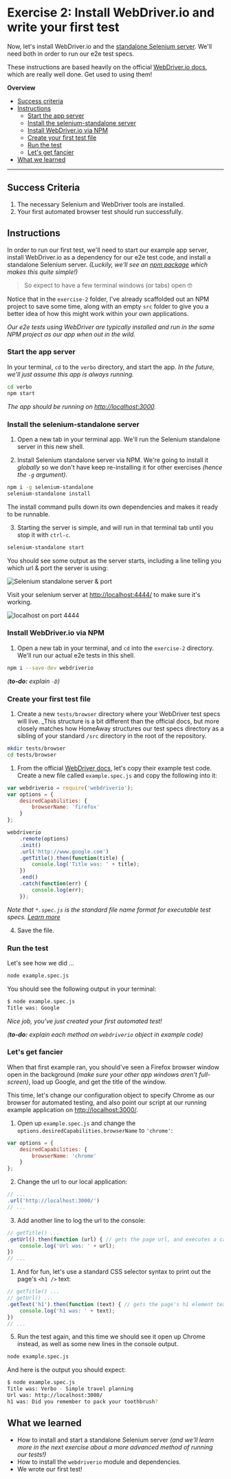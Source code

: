 # Exercise 2: Install WebDriver.io and write your first test

Now, let's install WebDriver.io and the [standalone Selenium server]((https://www.npmjs.com/package/selenium-standalone)).  We'll need both in order to run our e2e test specs.

These instructions are based heavily on the official [WebDriver.io docs](http://webdriver.io/guide.html), which are really well done.  Get used to using them!

**Overview**

<!-- TOC -->

- [Success criteria](#success-criteria)
- [Instructions](#instructions)
  - [Start the app server](#start-the-app-server)
  - [Install the selenium-standalone server](#install-the-selenium-standalone-server)
  - [Install WebDriver.io via NPM](#install-webdriverio-via-npm)
  - [Create your first test file](#create-your-first-test-file)
  - [Run the test](#run-the-test)
  - [Let's get fancier](#lets-get-fancier)
- [What we learned](#what-we-learned)

<!-- /TOC -->

---

## Success Criteria

1. The necessary Selenium and WebDriver tools are installed.
1. Your first automated browser test should run successfully.

## Instructions

In order to run our first test, we'll need to start our example app server, install WebDriver.io as a dependency for our e2e test code, and install a standalone Selenium server. _(Luckily, we'll see an [npm package](https://www.npmjs.com/package/selenium-standalone) which makes this quite simple!)_

> So expect to have a few terminal windows (or tabs) open 🤓

Notice that in the `exercise-2` folder, I've already scaffolded out an NPM project to save some time, along with an empty `src` folder to give you a better idea of how this might work within your own applications.  

_Our e2e tests using WebDriver are typically installed and run in the same NPM project as our app when out in the wild._

### Start the app server

In your terminal, `cd` to the `verbo` directory, and start the app.  _In the future, we'll just assume this app is always running._

```bash
cd verbo
npm start
```

_The app should be running on [http://localhost:3000](http://localhost:3000)._

### Install the selenium-standalone server

1. Open a new tab in your terminal app.  We'll run the Selenium standalone server in this new shell.

1. Install Selenium standalone server via NPM.  We're going to install it _globally_ so we don't have keep re-installing it for other exercises _(hence the `-g` argument)_.

```bash
npm i -g selenium-standalone
selenium-standalone install
```

The install command pulls down its own dependencies and makes it ready to be runnable.

3. Starting the server is simple, and will run in that terminal tab until you stop it with `ctrl-c`.

```bash
selenium-standalone start
```

You should see some output as the server starts, including a line telling you which url & port the server is using:

![Selenium standalone server & port](https://content.screencast.com/users/gnorwood_homeaway/folders/Snagit/media/9a95f619-0c1c-41a7-b445-81be3492e7f8/2018-05-27_12-58-55.png)

Visit your selenium server at [http://localhost:4444/](http://localhost:4444/) to make sure it's working.

![localhost on port 4444](https://content.screencast.com/users/gnorwood_homeaway/folders/Snagit/media/5a489917-b390-46a9-af3b-33325f00f116/2018-05-27_13-05-45.png)

### Install WebDriver.io via NPM

1. Open a new tab in your terminal, and `cd` into the `exercise-2` directory.  We'll run our actual e2e tests in this shell.

```bash
npm i --save-dev webdriverio
```

_(**to-do:** explain `-D`)_

### Create your first test file

1. Create a new `tests/browser` directory where your WebDriver test specs will live.  _This structure is a bit different than the official docs, but more closely matches how HomeAway structures our test specs directory as a sibling of your standard `/src` directory in the root of the repository.

```bash
mkdir tests/browser
cd tests/browser
```

1. From the official [WebDriver docs](http://webdriver.io/guide.html), let's copy their example test code.  Create a new file called `example.spec.js` and copy the following into it:

```js
var webdriverio = require('webdriverio');
var options = {
    desiredCapabilities: {
        browserName: 'firefox'
    }
};

webdriverio
    .remote(options)
    .init()
    .url('http://www.google.com')
    .getTitle().then(function(title) {
        console.log('Title was: ' + title);
    })
    .end()
    .catch(function(err) {
        console.log(err);
    });
```

_Note that `*.spec.js` is the standard file name format for executable test specs.  [Learn more](http://webdriver.io/guide/testrunner/organizesuite.html#Group-Test-Specs)_

4. Save the file.

### Run the test

Let's see how we did ...

```bash
node example.spec.js
```

You should see the following output in your terminal:

```bash
$ node example.spec.js
Title was: Google
```

_Nice job, you've just created your first automated test!_

_(**to-do:** explain each method on `webdriverio` object in example code)_

### Let's get fancier

When that first example ran, you should've seen a Firefox browser window open in the background _(make sure your other app windows aren't full-screen)_, load up Google, and get the title of the window.

This time, let's change our configuration object to specify Chrome as our browser for automated testing, and also point our script at our running example application on [http://localhost:3000/](http://localhost:3000/).

1. Open up `example.spec.js` and change the `options.desiredCapabilities.browserName` to `'chrome'`:

```js
var options = {
    desiredCapabilities: {
        browserName: 'chrome'
    }
};
```

2. Change the url to our local application:

```js
// ...
.url('http://localhost:3000/')
// ...
```

3. Add another line to log the url to the console:

```js
// getTitle() ...
.getUrl().then(function (url) { // gets the page url, and executes a callback fn in .then()
    console.log('Url was: ' + url);
})
// ...
```

1. And for fun, let's use a standard CSS selector syntax to print out the page's `<h1 />` text:

```js
// getTitle() ...
// getUrl() ...
.getText('h1').then(function (text) { // gets the page's h1 element text
    console.log('h1 was: ' + text);
})
// ...
```

5. Run the test again, and this time we should see it open up Chrome instead, as well as some new lines in the console output.

```bash
node example.spec.js
```

And here is the output you should expect:

```bash
$ node example.spec.js
Title was: Verbo - Simple travel planning
Url was: http://localhost:3000/
h1 was: Did you remember to pack your toothbrush?
```

## What we learned

- How to install and start a standalone Selenium server _(and we'll learn more in the next exercise about a more advanced method of running our tests!)_
- How to install the `webdriverio` module and dependencies.
- We wrote our first test!
